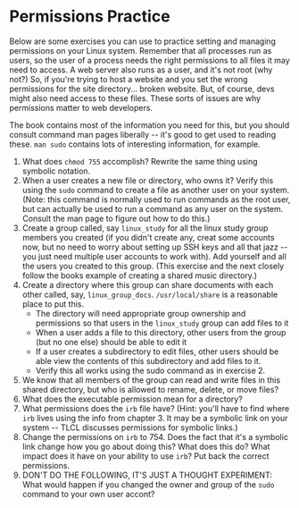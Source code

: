 # Permissions Practice

Below are some exercises you can use to practice setting and managing permissions on your Linux system. Remember that all processes run as users, so the user of a process needs the right permissions to all files it may need to access. A web server also runs as a user, and it's not root (why not?) So, if you're trying to host a website and you set the wrong permissions for the site directory... broken website. But, of course, devs might also need access to these files. These sorts of issues are why permissions matter to web developers.

The book contains most of the information you need for this, but you should consult command man pages liberally -- it's good to get used to reading these. `man sudo` contains lots of interesting information, for example.

1. What does `chmod 755` accomplish? Rewrite the same thing using symbolic notation.
1. When a user creates a new file or directory, who owns it? Verify this using the `sudo` command to create a file as another user on your system. (Note: this command is normally used to run commands as the root user, but can actually be used to run a command as any user on the system. Consult the man page to figure out how to do this.)
1. Create a group called, say `linux_study` for all the linux study group members you created (if you didn't create any, creat some accounts now, but no need to worry about setting up SSH keys and all that jazz -- you just need multiple user accounts to work with). Add yourself and all the users you created to this group. (This exercise and the next closely follow the books example of creating a shared music directory.)
1. Create a directory where this group can share documents with each other called, say, `linux_group_docs`. `/usr/local/share` is a reasonable place to put this.
   - The directory will need appropriate group ownership and permissions so that users in the `linux_study` group can add files to it
   - When a user adds a file to this directory, other users from the group (but no one else) should be able to edit it
   - If a user creates a subdirectory to edit files, other users should be able view the contents of this subdirectory and add files to it.
   - Verify this all works using the sudo command as in exercise 2.
1. We know that all members of the group can read and write files in this shared directory, but who is allowed to rename, delete, or move files?
1. What does the executable permission mean for a directory?
1. What permissions does the `irb` file have? (Hint: you'll have to find where `irb` lives using the info from chapter 3. It may be a symbolic link on your system -- TLCL discusses permissions for symbolic links.)
1. Change the permissions on `irb` to 754. Does the fact that it's a symbolic link change how you go about doing this? What does this do? What impact does it have on your ability to use `irb`? Put back the correct permissions.
1. DON'T DO THE FOLLOWING, IT'S JUST A THOUGHT EXPERIMENT: What would happen if you changed the owner and group of the `sudo` command to your own user accont?
